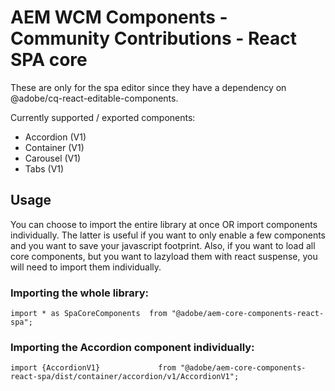# AEM WCM Components - Community Contributions - React SPA core 

These are only for the spa editor since they have a dependency on @adobe/cq-react-editable-components.

Currently supported / exported components:

 - Accordion (V1)
 - Container (V1)
 - Carousel (V1)
 - Tabs (V1)


## Usage

You can choose to import the entire library at once OR import components individually. 
The latter is useful if you want to only enable a few components and you want to save your javascript footprint.
Also, if you want to load all core components, but you want to lazyload them with react suspense, you will need to import them individually.

### Importing the whole library: 

```
import * as SpaCoreComponents  from "@adobe/aem-core-components-react-spa";
```

### Importing the Accordion component individually:
 
```
import {AccordionV1}             from "@adobe/aem-core-components-react-spa/dist/container/accordion/v1/AccordionV1";
```